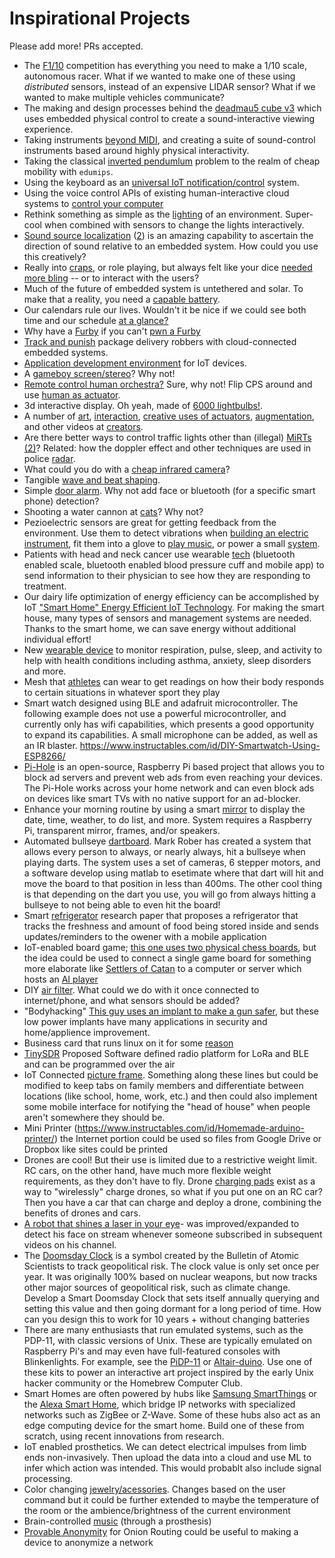 # Inspirational Projects

Please add more! PRs accepted.

- The [F1/10](http://f1tenth.org/) competition has everything you need to make a 1/10 scale, autonomous racer.
  What if we wanted to make one of these using _distributed_ sensors, instead of an expensive LIDAR sensor?
  What if we wanted to make multiple vehicles communicate?
- The making and design processes behind the [deadmau5 cube v3](https://www.youtube.com/watch?v=waGzVes6PWY) which uses embedded physical control to create a sound-interactive viewing experience.
- Taking instruments [beyond MIDI](https://www.youtube.com/watch?v=x5MuKTkukIw), and creating a suite of sound-control instruments based around highly physical interactivity.
- Taking the classical [inverted pendumlum](https://www.youtube.com/watch?v=Owe0o0ynUbY) problem to the realm of cheap mobility with `edumips`.
- Using the keyboard as an [universal IoT notification/control](https://www.daskeyboard.com/x/x50q-rgb-mechanical-keyboard/) system.
- Using the voice control APIs of existing human-interactive cloud systems to [control your computer](https://www.instructables.com/id/IoTyper-Control-Your-PC-Via-Alexa-IoT/)
- Rethink something as simple as the [lighting](https://www.instructables.com/id/Super-Simple-RGB-WiFi-Lamp/) of an environment.
  Super-cool when combined with sensors to change the lights interactively.
- [Sound source localization](https://respeaker.io/6_mic_array/) ([2](https://respeaker.io/usb_4_mic_array/)) is an amazing capability to ascertain the direction of sound relative to an embedded system.
  How could you use this creatively?
- Really into [craps](https://en.wikipedia.org/wiki/Craps), or role playing, but always felt like your dice [needed more bling](https://hackaday.io/project/28377-electronic-dice) -- or to interact with the users?
- Much of the future of embedded system is untethered and solar.
  To make that a reality, you need a [capable battery](https://hackaday.io/project/164733-pisugar-battery-for-raspberry-pi-zero).
- Our calendars rule our lives.
  Wouldn't it be nice if we could see both time and our schedule [at a glance?](https://www.instructables.com/id/CalClock-Simply-See-Your-Schedule/)
- Why have a [Furby](https://en.wikipedia.org/wiki/Furby) if you can't [pwn a Furby](https://github.com/iafan/Hacksby)
- [Track and punish](https://www.youtube.com/watch?v=a_TSR_v07m0) package delivery robbers with cloud-connected embedded systems.
- [Application development environment](https://www.youtube.com/watch?v=uE0bP-AS_sQ) for IoT devices.
- A [gameboy screen/stereo](https://youtu.be/FsqfhFsk2PQ?t=248)? Why not!
- [Remote control human orchestra?](https://www.youtube.com/watch?v=Dph-bkJL_wM) Sure, why not! Flip CPS around and use [human as actuator](https://www.youtube.com/watch?v=uu5jH2BgPBM).
- 3d interactive display. Oh yeah, made of [6000 lightbulbs!](https://www.youtube.com/watch?v=_gW9zwK8Ydk&list=RDuu5jH2BgPBM&index=5).
- A number of [art](https://www.youtube.com/watch?v=0F4V_-shzlk), [interaction](https://www.youtube.com/watch?v=Ev6r7AAg4V4), [creative uses of actuators](https://www.youtube.com/watch?v=y4QQzzU2diM), [augmentation](https://www.youtube.com/watch?v=_VFsdPAoI1g&list=PL6uqON-thyrbkbUEGMRWMLLop9qeMashH), and other videos at [creators](https://www.youtube.com/user/TheCreatorsProject/videos).
- Are there better ways to control traffic lights other than (illegal) [MiRTs](https://hackaday.io/project/162434-dont-call-the-cops) [(2)](http://www.themirt.com/how-it-works.php)? Related: how the doppler effect and other techniques are used in police [radar](https://youtu.be/vQtLms02PFM?t=647).
- What could you do with a [cheap infrared camera](https://youtu.be/u4DSzp77xwk?t=162)?
- Tangible [wave and beat shaping](https://youtu.be/Mgy1S8qymx0?list=TLPQMDIwMTIwMjDft11QejRomA).
- Simple [door alarm](https://youtu.be/xXs8Cxw4e2k?list=TLPQMDQwMTIwMjCFXJiZsHM4tw). Why not add face or bluetooth (for a specific smart phone) detection?
- Shooting a water cannon at [cats](https://youtu.be/uIbkLjjlMV8?list=TLPQMDQwMTIwMjCFXJiZsHM4tw)? Why not?
- Pezioelectric sensors are great for getting feedback from the environment.
  Use them to detect vibrations when [building an electric instrument](https://youtu.be/Zp2LCAv2CYY?list=TLPQMDQwMTIwMjCFXJiZsHM4tw&t=408), fit them into a glove to [play music](https://www.youtube.com/watch?v=oTJh_Kph1mU&list=TLPQMDQwMTIwMjCFXJiZsHM4tw&index=16), or power a small [system](https://youtu.be/tYoGdxDPwL4?list=TLPQMDQwMTIwMjCFXJiZsHM4tw).
- Patients with head and neck cancer use wearable [tech](https://www.news-medical.net/news/20180517/Smart-technology-helps-improve-outcomes-for-patients-with-head-and-neck-cancer.aspx) (bluetooth enabled scale, bluetooth enabled blood pressure cuff and mobile app) to send information to their physician to see how they are responding to treatment.
- Our dairy life optimization of energy efficiency can be accomplished by IoT ["Smart Home" Energy Efficient IoT Technology](https://www.youtube.com/watch?v=iCgf_YmOykw). For making the smart house, many types of sensors and management systems are needed. Thanks to the smart home, we can save energy without additional individual effort!
- New [wearable device](https://spirehealth.com/pages/research-platform) to monitor respiration, pulse, sleep, and activity to help with health conditions including asthma, anxiety, sleep disorders and more.
- Mesh that [athletes](https://electronicsforu.com/electronics-projects/wifi-bluetooth-mesh-enabled-iot-smart-device-for-athletes) can wear to get readings on how their body responds to certain situations in whatever sport they play
- Smart watch designed using BLE and adafruit microcontroller. The following example does not use a powerful microcontroller, and currently only has wifi capabilities, which presents a good opportunity to expand its capabilities. A small microphone can be added, as well as an IR blaster. https://www.instructables.com/id/DIY-Smartwatch-Using-ESP8266/
- [Pi-Hole](https://github.com/pi-hole/pi-hole) is an open-source, Raspberry Pi based project that allows you to block ad servers and prevent web ads from even reaching your devices. The Pi-Hole works across your home network and can even block ads on devices like smart TVs with no native support for an ad-blocker.
- Enhance your morning routine by using a smart [mirror](https://www.pantechsolutions.net/iot-based-smart-e-mirror-using-opencv-with-raspberry-pi) to display the date, time, weather, to do list, and more. System requires a Raspberry Pi, transparent mirror, frames, and/or speakers.
- Automated bullseye [dartboard](https://www.youtube.com/watch?v=MHTizZ_XcUM). Mark Rober has created a system that allows every person to always, or nearly always, hit a bullseye when playing darts. The system uses a set of cameras, 6 stepper motors, and a software develop using matlab to esetimate where that dart will hit and move the board to that position in less than 400ms. The other cool thing is that depending on the dart you use, you will go from always hitting a bullseye to not being able to even hit the board!
- Smart [refrigerator](https://www.researchgate.net/publication/322653199_IoT_Based_Interactive_Smart_Refrigerator) research paper that proposes a refrigerator that tracks the freshness and amount of food being stored inside and sends updates/reminders to the owener with a mobile application
- IoT-enabled board game; [this one uses two physical chess boards](https://www.youtube.com/watch?v=ta-q7Qbpj4Q), but the idea could be used to connect a single game board for something more elaborate like [Settlers of Catan](https://boardgamegeek.com/boardgame/13/catan) to a computer or server which hosts an [AI player](https://github.com/maxyurk/settlers_of_catan)
- DIY [air filter](https://github.com/Kels316/DIY-Air-Purifier). What could we do with it once connected to internet/phone, and what sensors should be added?
- "Bodyhacking" [This guy uses an implant to make a gun safer](https://www.vice.com/en_us/article/pgkz8y/biohacking-smart-guns-RFID-implants-amal-graafstra), but these low power implants have many applications in security and home/applience improvement.
- Business card that runs linux on it for some [reason]( https://www.thirtythreeforty.net/posts/2019/12/my-business-card-runs-linux/)
- [TinySDR](https://arxiv.org/pdf/1907.02063.pdf) Proposed Software defined radio platform for LoRa and BLE and can be programmed over the air
- IoT Connected [picture frame](https://www.instructables.com/id/IoT-Location-Sensing-Picture-Frame/). Something along these lines but could be modified to keep tabs on family members and differentiate between locations (like school, home, work, etc.) and then could also implement some mobile interface for notifying the "head of house" when people aren't somewhere they should be.
- Mini Printer (https://www.instructables.com/id/Homemade-arduino-printer/) the Internet portion could be used so files from Google Drive or Dropbox like sites could be printed
- Drones are cool! But their use is limited due to a restrictive weight limit. RC cars, on the other hand, have much more flexible weight requirements, as they don't have to fly. Drone [charging pads](https://www.skysense.co/) exist as a way to "wirelessly" charge drones, so what if you put one on an RC car? Then you have a car that can charge and deploy a drone, combining the benefits of drones and cars.
- [A robot that shines a laser in your eye](https://www.youtube.com/watch?v=Q8zC3-ZQFJI)- was improved/expanded to detect his face on stream whenever someone subscribed in subsequent videos on his channel.
- The [Doomsday Clock](https://thebulletin.org/doomsday-clock/current-time/) is a symbol created by the Bulletin of Atomic Scientists to track geopolitical risk. The clock value is only set once per year. It was originally 100% based on nuclear weapons, but now tracks other major sources of geopolitical risk, such as climate change. Develop a Smart Doomsday Clock that sets itself annually querying and setting this value and then going dormant for a long period of time. How can you design this to work for 10 years + without changing batteries
- There are many enthusiasts that run emulated systems, such as the PDP-11, with classic versions of Unix. These are typically emulated on Raspberry Pi's and may even have full-featured consoles with Blinkenlights. For example, see the [PiDP-11](https://obsolescence.wixsite.com/obsolescence/pidp-11) or [Altair-duino](https://www.adwaterandstir.com/altair/). Use one of these kits to power an interactive art project inspired by the early Unix hacker community or the Homebrew Computer Club.
- Smart Homes are often powered by hubs like [Samsung SmartThings](https://www.samsung.com/us/smart-home/smartthings/hubs/samsung-smartthings-hub--2018--gp-u999sjvlgda/) or the [Alexa Smart Home](https://developer.amazon.com/en-US/docs/alexa/smarthome/echo-plus-zigbee-support.html), which bridge IP networks with specialized networks such as ZigBee or Z-Wave. Some of these hubs also act as an edge computing device for the smart home. Build one of these from scratch, using recent innovations from research.
- IoT enabled prosthetics. We can detect electrical impulses from limb ends non-invasively. Then upload the data into a cloud and use ML to infer which action was intended. This would probablt also include signal processing.
- Color changing [jewelry/acessories](https://www.instructables.com/id/BT-Controlled-LED-Wearable-With-Intel-Edison/). Changes based on the user command but it could be further extended to maybe the temperature of the room or the ambience/brightness of the current environment
- Brain-controlled [music](https://www.youtube.com/watch?v=qSKBtEBRWi4) (through a prosthesis)
- [Provable Anonymity](http://www.onion-router.net/Publications/or-iomodel.pdf) for Onion Routing could be useful to making a device to anonymize a network
